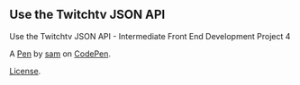 Use the Twitchtv JSON API
-------------------------
Use the Twitchtv JSON API  -  Intermediate Front End Development Project 4

A [Pen](https://codepen.io/hollowsamff/pen/jwjVpG) by [sam](https://codepen.io/hollowsamff) on [CodePen](https://codepen.io).

[License](https://codepen.io/hollowsamff/pen/jwjVpG/license).